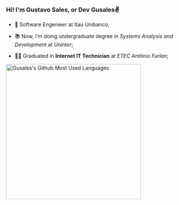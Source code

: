 ### Hi! I'm Gustavo Sales, or Dev Gusales✌

- 🔭 Software Engenieer at Itaú Unibanco;

- 📚 Now, i'm doing undergraduate degree in _Systems Analysis and Development_ at _Uninter_;

- 👨‍🎓 Graduated in **Internet IT Technician** at _ETEC Antônio Furlan_;

<img width="370em" src="https://github-readme-stats.vercel.app/api/top-langs/?username=Gusales&layout=compact&count_private=true&show_icons=true&theme=radical" alt="Gusales's Github Most Used Languages">
